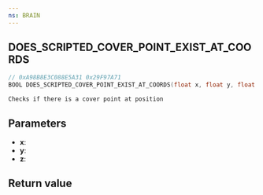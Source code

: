 ```yaml
---
ns: BRAIN
---
```

## DOES_SCRIPTED_COVER_POINT_EXIST_AT_COORDS

```c
// 0xA98B8E3C088E5A31 0x29F97A71
BOOL DOES_SCRIPTED_COVER_POINT_EXIST_AT_COORDS(float x, float y, float z);
```

```
Checks if there is a cover point at position  
```

## Parameters
* **x**: 
* **y**: 
* **z**: 

## Return value
